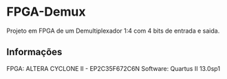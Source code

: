 # FPGA-Demux
Projeto em FPGA de um Demultiplexador 1:4 com 4 bits de entrada e saida.


## Informações
FPGA: ALTERA CYCLONE II - EP2C35F672C6N
Software: Quartus II 13.0sp1

